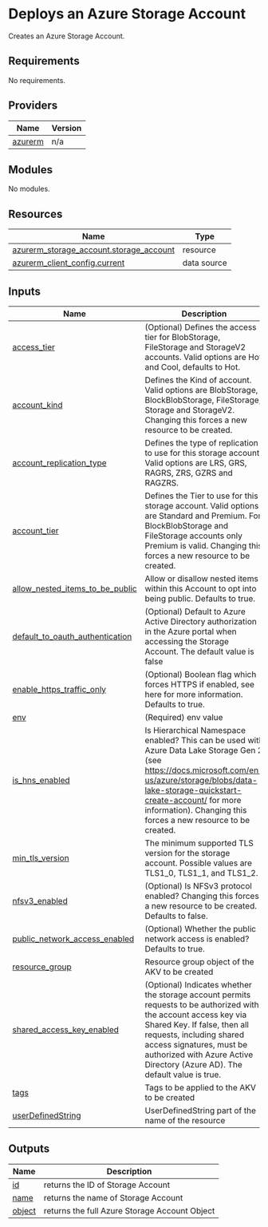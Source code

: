 # Deploys an Azure Storage Account

Creates an Azure Storage Account.

<!-- BEGIN_TF_DOCS -->

## Requirements

No requirements.

## Providers

| Name | Version |
|------|---------|
| <a name="provider_azurerm"></a> [azurerm](#provider\_azurerm) | n/a |

## Modules

No modules.

## Resources

| Name | Type |
|------|------|
| [azurerm_storage_account.storage_account](https://registry.terraform.io/providers/hashicorp/azurerm/latest/docs/resources/storage_account) | resource |
| [azurerm_client_config.current](https://registry.terraform.io/providers/hashicorp/azurerm/latest/docs/data-sources/client_config) | data source |

## Inputs

| Name | Description | Type | Default | Required |
|------|-------------|------|---------|:--------:|
| <a name="input_access_tier"></a> [access\_tier](#input\_access\_tier) | (Optional) Defines the access tier for BlobStorage, FileStorage and StorageV2 accounts. Valid options are Hot and Cool, defaults to Hot. | `string` | `"Hot"` | no |
| <a name="input_account_kind"></a> [account\_kind](#input\_account\_kind) | Defines the Kind of account. Valid options are BlobStorage, BlockBlobStorage, FileStorage, Storage and StorageV2. Changing this forces a new resource to be created. | `string` | `"StorageV2"` | no |
| <a name="input_account_replication_type"></a> [account\_replication\_type](#input\_account\_replication\_type) | Defines the type of replication to use for this storage account. Valid options are LRS, GRS, RAGRS, ZRS, GZRS and RAGZRS. | `string` | `"GRS"` | no |
| <a name="input_account_tier"></a> [account\_tier](#input\_account\_tier) | Defines the Tier to use for this storage account. Valid options are Standard and Premium. For BlockBlobStorage and FileStorage accounts only Premium is valid. Changing this forces a new resource to be created. | `string` | `"Standard"` | no |
| <a name="input_allow_nested_items_to_be_public"></a> [allow\_nested\_items\_to\_be\_public](#input\_allow\_nested\_items\_to\_be\_public) | Allow or disallow nested items within this Account to opt into being public. Defaults to true. | `bool` | `false` | no |
| <a name="input_default_to_oauth_authentication"></a> [default\_to\_oauth\_authentication](#input\_default\_to\_oauth\_authentication) | (Optional) Default to Azure Active Directory authorization in the Azure portal when accessing the Storage Account. The default value is false | `bool` | `false` | no |
| <a name="input_enable_https_traffic_only"></a> [enable\_https\_traffic\_only](#input\_enable\_https\_traffic\_only) | (Optional) Boolean flag which forces HTTPS if enabled, see here for more information. Defaults to true. | `bool` | `true` | no |
| <a name="input_env"></a> [env](#input\_env) | (Required) env value | `string` | n/a | yes |
| <a name="input_is_hns_enabled"></a> [is\_hns\_enabled](#input\_is\_hns\_enabled) | Is Hierarchical Namespace enabled? This can be used with Azure Data Lake Storage Gen 2 (see https://docs.microsoft.com/en-us/azure/storage/blobs/data-lake-storage-quickstart-create-account/ for more information). Changing this forces a new resource to be created. | `bool` | `false` | no |
| <a name="input_min_tls_version"></a> [min\_tls\_version](#input\_min\_tls\_version) | The minimum supported TLS version for the storage account. Possible values are TLS1\_0, TLS1\_1, and TLS1\_2. | `string` | `"TLS1_2"` | no |
| <a name="input_nfsv3_enabled"></a> [nfsv3\_enabled](#input\_nfsv3\_enabled) | (Optional) Is NFSv3 protocol enabled? Changing this forces a new resource to be created. Defaults to false. | `bool` | `false` | no |
| <a name="input_public_network_access_enabled"></a> [public\_network\_access\_enabled](#input\_public\_network\_access\_enabled) | (Optional) Whether the public network access is enabled? Defaults to true. | `bool` | `true` | no |
| <a name="input_resource_group"></a> [resource\_group](#input\_resource\_group) | Resource group object of the AKV to be created | `any` | n/a | yes |
| <a name="input_shared_access_key_enabled"></a> [shared\_access\_key\_enabled](#input\_shared\_access\_key\_enabled) | (Optional) Indicates whether the storage account permits requests to be authorized with the account access key via Shared Key. If false, then all requests, including shared access signatures, must be authorized with Azure Active Directory (Azure AD). The default value is true. | `bool` | `true` | no |
| <a name="input_tags"></a> [tags](#input\_tags) | Tags to be applied to the AKV to be created | `map(string)` | n/a | yes |
| <a name="input_userDefinedString"></a> [userDefinedString](#input\_userDefinedString) | UserDefinedString part of the name of the resource | `string` | n/a | yes |

## Outputs

| Name | Description |
|------|-------------|
| <a name="output_id"></a> [id](#output\_id) | returns the ID of Storage Account |
| <a name="output_name"></a> [name](#output\_name) | returns the name of Storage Account |
| <a name="output_object"></a> [object](#output\_object) | returns the full Azure Storage Account Object |
<!-- END_TF_DOCS -->